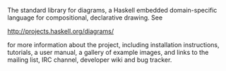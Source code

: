 The standard library for diagrams, a Haskell embedded domain-specific
language for compositional, declarative drawing.  See

  http://projects.haskell.org/diagrams/

for more information about the project, including installation
instructions, tutorials, a user manual, a gallery of example images,
and links to the mailing list, IRC channel, developer wiki and bug
tracker.
